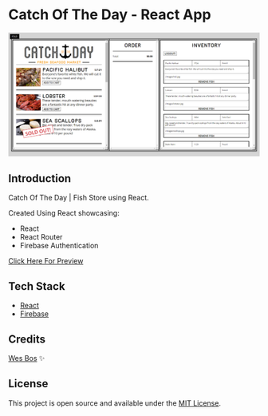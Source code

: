 # Catch Of The Day - React App

![Catch Of The Day App Home Page](https://raw.githubusercontent.com/superneutrino8/catch-of-the-day/master/src/images/homepage.png)

## Introduction

Catch Of The Day | Fish Store using React.<br />

Created Using React showcasing:
- React
- React Router
- Firebase Authentication

[Click Here For Preview](https://catch-the-fish-superneutrino8.netlify.app/)

## Tech Stack

- [React](https://github.com/facebook/react)
- [Firebase](https://firebase.google.com/)

## Credits

[Wes Bos](https://github.com/wesbos) :sparkles:

## License

This project is open source and available under the [MIT License](LICENSE.md).
